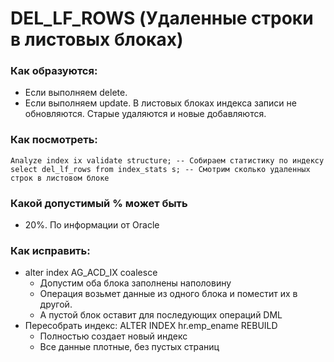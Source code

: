 # DEL_LF_ROWS (Удаленные строки в листовых блоках) 

### Как образуются: 
  - Если выполняем delete. 
  - Если выполняем update. В листовых блоках индекса записи не обновляются. Старые удаляются и новые добавляются.  

### Как посмотреть: 
````
Analyze index ix validate structure; -- Собираем статистику по индексу
select del_lf_rows from index_stats s; -- Смотрим сколько удаленных строк в листовом блоке
````

### Какой допустимый % может быть
  - 20%. По информации от Oracle
  
### Как исправить: 
  - alter index AG_ACD_IX coalesce
    - Допустим оба блока заполнены наполовину
    - Операция возьмет данные из одного блока и поместит их в другой.
    - А пустой блок оставит для последующих операций DML
  - Пересобрать индекс: ALTER INDEX hr.emp_ename REBUILD
    - Полностью создает новый индекс
    - Все данные плотные, без пустых страниц
  
  
